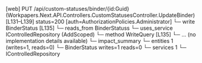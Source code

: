 [web] PUT /api/custom-statuses/binder/{id:Guid}  (Workpapers.Next.API.Controllers.CustomStatusesController.UpdateBinder)  [L131–L139] status=200 [auth=AuthorizationPolicies.Administrator]
  └─ write BinderStatus [L135]
    └─ reads_from BinderStatuss
  └─ uses_service IControlledRepository<BinderStatus> (AddScoped)
    └─ method WriteQuery [L135]
      └─ ... (no implementation details available)
  └─ impact_summary
    └─ entities 1 (writes=1, reads=0)
      └─ BinderStatus writes=1 reads=0
    └─ services 1
      └─ IControlledRepository<BinderStatus>

